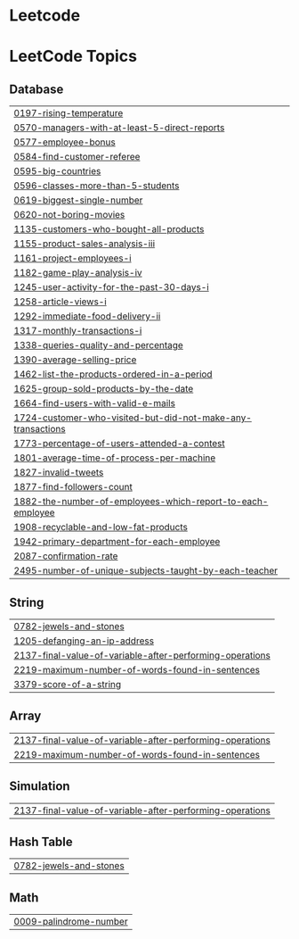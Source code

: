 # Leetcode


<!---LeetCode Topics Start-->
# LeetCode Topics
## Database
|  |
| ------- |
| [0197-rising-temperature](https://github.com/pavankumar6174q/Leetcode/tree/master/0197-rising-temperature) |
| [0570-managers-with-at-least-5-direct-reports](https://github.com/pavankumar6174q/Leetcode/tree/master/0570-managers-with-at-least-5-direct-reports) |
| [0577-employee-bonus](https://github.com/pavankumar6174q/Leetcode/tree/master/0577-employee-bonus) |
| [0584-find-customer-referee](https://github.com/pavankumar6174q/Leetcode/tree/master/0584-find-customer-referee) |
| [0595-big-countries](https://github.com/pavankumar6174q/Leetcode/tree/master/0595-big-countries) |
| [0596-classes-more-than-5-students](https://github.com/pavankumar6174q/Leetcode/tree/master/0596-classes-more-than-5-students) |
| [0619-biggest-single-number](https://github.com/pavankumar6174q/Leetcode/tree/master/0619-biggest-single-number) |
| [0620-not-boring-movies](https://github.com/pavankumar6174q/Leetcode/tree/master/0620-not-boring-movies) |
| [1135-customers-who-bought-all-products](https://github.com/pavankumar6174q/Leetcode/tree/master/1135-customers-who-bought-all-products) |
| [1155-product-sales-analysis-iii](https://github.com/pavankumar6174q/Leetcode/tree/master/1155-product-sales-analysis-iii) |
| [1161-project-employees-i](https://github.com/pavankumar6174q/Leetcode/tree/master/1161-project-employees-i) |
| [1182-game-play-analysis-iv](https://github.com/pavankumar6174q/Leetcode/tree/master/1182-game-play-analysis-iv) |
| [1245-user-activity-for-the-past-30-days-i](https://github.com/pavankumar6174q/Leetcode/tree/master/1245-user-activity-for-the-past-30-days-i) |
| [1258-article-views-i](https://github.com/pavankumar6174q/Leetcode/tree/master/1258-article-views-i) |
| [1292-immediate-food-delivery-ii](https://github.com/pavankumar6174q/Leetcode/tree/master/1292-immediate-food-delivery-ii) |
| [1317-monthly-transactions-i](https://github.com/pavankumar6174q/Leetcode/tree/master/1317-monthly-transactions-i) |
| [1338-queries-quality-and-percentage](https://github.com/pavankumar6174q/Leetcode/tree/master/1338-queries-quality-and-percentage) |
| [1390-average-selling-price](https://github.com/pavankumar6174q/Leetcode/tree/master/1390-average-selling-price) |
| [1462-list-the-products-ordered-in-a-period](https://github.com/pavankumar6174q/Leetcode/tree/master/1462-list-the-products-ordered-in-a-period) |
| [1625-group-sold-products-by-the-date](https://github.com/pavankumar6174q/Leetcode/tree/master/1625-group-sold-products-by-the-date) |
| [1664-find-users-with-valid-e-mails](https://github.com/pavankumar6174q/Leetcode/tree/master/1664-find-users-with-valid-e-mails) |
| [1724-customer-who-visited-but-did-not-make-any-transactions](https://github.com/pavankumar6174q/Leetcode/tree/master/1724-customer-who-visited-but-did-not-make-any-transactions) |
| [1773-percentage-of-users-attended-a-contest](https://github.com/pavankumar6174q/Leetcode/tree/master/1773-percentage-of-users-attended-a-contest) |
| [1801-average-time-of-process-per-machine](https://github.com/pavankumar6174q/Leetcode/tree/master/1801-average-time-of-process-per-machine) |
| [1827-invalid-tweets](https://github.com/pavankumar6174q/Leetcode/tree/master/1827-invalid-tweets) |
| [1877-find-followers-count](https://github.com/pavankumar6174q/Leetcode/tree/master/1877-find-followers-count) |
| [1882-the-number-of-employees-which-report-to-each-employee](https://github.com/pavankumar6174q/Leetcode/tree/master/1882-the-number-of-employees-which-report-to-each-employee) |
| [1908-recyclable-and-low-fat-products](https://github.com/pavankumar6174q/Leetcode/tree/master/1908-recyclable-and-low-fat-products) |
| [1942-primary-department-for-each-employee](https://github.com/pavankumar6174q/Leetcode/tree/master/1942-primary-department-for-each-employee) |
| [2087-confirmation-rate](https://github.com/pavankumar6174q/Leetcode/tree/master/2087-confirmation-rate) |
| [2495-number-of-unique-subjects-taught-by-each-teacher](https://github.com/pavankumar6174q/Leetcode/tree/master/2495-number-of-unique-subjects-taught-by-each-teacher) |
## String
|  |
| ------- |
| [0782-jewels-and-stones](https://github.com/pavankumar6174q/Leetcode/tree/master/0782-jewels-and-stones) |
| [1205-defanging-an-ip-address](https://github.com/pavankumar6174q/Leetcode/tree/master/1205-defanging-an-ip-address) |
| [2137-final-value-of-variable-after-performing-operations](https://github.com/pavankumar6174q/Leetcode/tree/master/2137-final-value-of-variable-after-performing-operations) |
| [2219-maximum-number-of-words-found-in-sentences](https://github.com/pavankumar6174q/Leetcode/tree/master/2219-maximum-number-of-words-found-in-sentences) |
| [3379-score-of-a-string](https://github.com/pavankumar6174q/Leetcode/tree/master/3379-score-of-a-string) |
## Array
|  |
| ------- |
| [2137-final-value-of-variable-after-performing-operations](https://github.com/pavankumar6174q/Leetcode/tree/master/2137-final-value-of-variable-after-performing-operations) |
| [2219-maximum-number-of-words-found-in-sentences](https://github.com/pavankumar6174q/Leetcode/tree/master/2219-maximum-number-of-words-found-in-sentences) |
## Simulation
|  |
| ------- |
| [2137-final-value-of-variable-after-performing-operations](https://github.com/pavankumar6174q/Leetcode/tree/master/2137-final-value-of-variable-after-performing-operations) |
## Hash Table
|  |
| ------- |
| [0782-jewels-and-stones](https://github.com/pavankumar6174q/Leetcode/tree/master/0782-jewels-and-stones) |
## Math
|  |
| ------- |
| [0009-palindrome-number](https://github.com/pavankumar6174q/Leetcode/tree/master/0009-palindrome-number) |
<!---LeetCode Topics End-->
